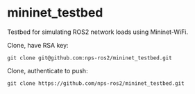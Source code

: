 # mininet_testbed
Testbed for simulating ROS2 network loads using Mininet-WiFi.

Clone, have RSA key:

    git clone git@github.com:nps-ros2/mininet_testbed.git

Clone, authenticate to push:

    git clone https://github.com/nps-ros2/mininet_testbed.git


